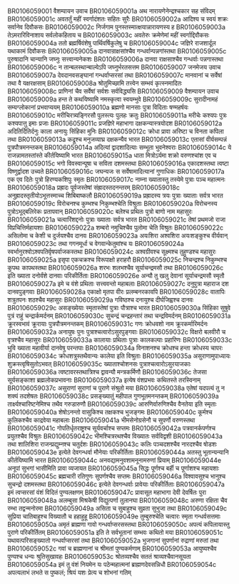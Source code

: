 BR0106059001	वैशम्पायन उवाच
BR0106059001a	अथ नारायणेनेन्द्रश्चकार सह संविदम्
BR0106059001c	अवतर्तुं महीं स्वर्गादंशतः सहितः सुरैः
BR0106059002a	आदिश्य च स्वयं शक्रः सर्वानेव दिवौकसः
BR0106059002c	निर्जगाम पुनस्तस्मात्क्षयान्नारायणस्य ह
BR0106059003a	तेऽमरारिविनाशाय सर्वलोकहिताय च
BR0106059003c	अवतेरुः क्रमेणेमां महीं स्वर्गाद्दिवौकसः
BR0106059004a	ततो ब्रह्मर्षिवंशेषु पार्थिवर्षिकुलेषु च
BR0106059004c	जज्ञिरे राजशार्दूल यथाकामं दिवौकसः
BR0106059005a	दानवान्राक्षसांश्चैव गन्धर्वान्पन्नगांस्तथा
BR0106059005c	पुरुषादानि चान्यानि जघ्नुः सत्त्वान्यनेकशः
BR0106059006a	दानवा राक्षसाश्चैव गन्धर्वाः पन्नगास्तथा
BR0106059006c	न तान्बलस्थान्बाल्येऽपि जघ्नुर्भरतसत्तम
BR0106059007	जनमेजय उवाच
BR0106059007a	देवदानवसङ्घानां गन्धर्वाप्सरसां तथा
BR0106059007c	मानवानां च सर्वेषां तथा वै यक्षरक्षसाम्
BR0106059008a	श्रोतुमिच्छामि तत्त्वेन सम्भवं कृत्स्नमादितः
BR0106059008c	प्राणिनां चैव सर्वेषां सर्वशः सर्वविद्ध्यसि
BR0106059009	वैशम्पायन उवाच
BR0106059009a	हन्त ते कथयिष्यामि नमस्कृत्वा स्वयम्भुवे
BR0106059009c	सुरादीनामहं सम्यग्लोकानां प्रभवाप्ययम्
BR0106059010a	ब्रह्मणो मानसाः पुत्रा विदिताः षण्महर्षयः
BR0106059010c	मरीचिरत्र्यङ्गिरसौ पुलस्त्यः पुलहः क्रतुः
BR0106059011a	मरीचेः कश्यपः पुत्रः कश्यपात्तु इमाः प्रजाः
BR0106059011c	प्रजज्ञिरे महाभागा दक्षकन्यास्त्रयोदश
BR0106059012a	अदितिर्दितिर्दनुः काला अनायुः सिंहिका मुनिः
BR0106059012c	क्रोधा प्रावा अरिष्टा च विनता कपिला तथा
BR0106059013a	कद्रूश्च मनुजव्याघ्र दक्षकन्यैव भारत
BR0106059013c	एतासां वीर्यसम्पन्नं पुत्रपौत्रमनन्तकम्
BR0106059014a	अदित्यां द्वादशादित्याः सम्भूता भुवनेश्वराः
BR0106059014c	ये राजन्नामतस्तांस्ते कीर्तयिष्यामि भारत
BR0106059015a	धाता मित्रोऽर्यमा शक्रो वरुणश्चांश एव च
BR0106059015c	भगो विवस्वान्पूषा च सविता दशमस्तथा
BR0106059016a	एकादशस्तथा त्वष्टा विष्णुर्द्वादश उच्यते
BR0106059016c	जघन्यजः स सर्वेषामादित्यानां गुणाधिकः
BR0106059017a	एक एव दितेः पुत्रो हिरण्यकशिपुः स्मृतः
BR0106059017c	नाम्ना ख्यातास्तु तस्येमे पुत्राः पञ्च महात्मनः
BR0106059018a	प्रह्रादः पूर्वजस्तेषां संह्रादस्तदनन्तरम्
BR0106059018c	अनुह्रादस्तृतीयोऽभूत्तस्माच्च शिबिबाष्कलौ
BR0106059019a	प्रह्रादस्य त्रयः पुत्राः ख्याताः सर्वत्र भारत
BR0106059019c	विरोचनश्च कुम्भश्च निकुम्भश्चेति विश्रुताः
BR0106059020a	विरोचनस्य पुत्रोऽभूद्बलिरेकः प्रतापवान्
BR0106059020c	बलेश्च प्रथितः पुत्रो बाणो नाम महासुरः
BR0106059021a	चत्वारिंशद्दनोः पुत्राः ख्याताः सर्वत्र भारत
BR0106059021c	तेषां प्रथमजो राजा विप्रचित्तिर्महायशाः
BR0106059022a	शम्बरो नमुचिश्चैव पुलोमा चेति विश्रुतः
BR0106059022c	असिलोमा च केशी च दुर्जयश्चैव दानवः
BR0106059023a	अयःशिरा अश्वशिरा अयःशङ्कुश्च वीर्यवान्
BR0106059023c	तथा गगनमूर्धा च वेगवान्केतुमांश्च यः
BR0106059024a	स्वर्भानुरश्वोऽश्वपतिर्वृषपर्वाजकस्तथा
BR0106059024c	अश्वग्रीवश्च सूक्ष्मश्च तुहुण्डश्च महासुरः
BR0106059025a	इसृपा एकचक्रश्च विरूपाक्षो हराहरौ
BR0106059025c	निचन्द्रश्च निकुम्भश्च कुपथः कापथस्तथा
BR0106059026a	शरभः शलभश्चैव सूर्याचन्द्रमसौ तथा
BR0106059026c	इति ख्याता दनोर्वंशे दानवाः परिकीर्तिताः
BR0106059026e	अन्यौ तु खलु देवानां सूर्याचन्द्रमसौ स्मृतौ
BR0106059027a	इमे च वंशे प्रथिताः सत्त्ववन्तो महाबलाः
BR0106059027c	दनुपुत्रा महाराज दश दानवपुङ्गवाः
BR0106059028a	एकाक्षो मृतपा वीरः प्रलम्बनरकावपि
BR0106059028c	वातापिः शत्रुतपनः शठश्चैव महासुरः
BR0106059029a	गविष्ठश्च दनायुश्च दीर्घजिह्वश्च दानवः
BR0106059029c	असङ्ख्येयाः स्मृतास्तेषां पुत्राः पौत्राश्च भारत
BR0106059030a	सिंहिका सुषुवे पुत्रं राहुं चन्द्रार्कमर्दनम्
BR0106059030c	सुचन्द्रं चन्द्रहन्तारं तथा चन्द्रविमर्दनम्
BR0106059031a	क्रूरस्वभावं क्रूरायाः पुत्रपौत्रमनन्तकम्
BR0106059031c	गणः क्रोधवशो नाम क्रूरकर्मारिमर्दनः
BR0106059032a	अनायुषः पुनः पुत्राश्चत्वारोऽसुरपुङ्गवाः
BR0106059032c	विक्षरो बलवीरौ च वृत्रश्चैव महासुरः
BR0106059033a	कालायाः प्रथिताः पुत्राः कालकल्पाः प्रहारिणः
BR0106059033c	भुवि ख्याता महावीर्या दानवेषु परन्तपाः
BR0106059034a	विनाशनश्च क्रोधश्च हन्ता क्रोधस्य चापरः
BR0106059034c	क्रोधशत्रुस्तथैवान्यः कालेया इति विश्रुताः
BR0106059035a	असुराणामुपाध्यायः शुक्रस्त्वृषिसुतोऽभवत्
BR0106059035c	ख्याताश्चोशनसः पुत्राश्चत्वारोऽसुरयाजकाः
BR0106059036a	त्वष्टावरस्तथात्रिश्च द्वावन्यौ मन्त्रकर्मिणौ
BR0106059036c	तेजसा सूर्यसङ्काशा ब्रह्मलोकप्रभावनाः
BR0106059037a	इत्येष वंशप्रभवः कथितस्ते तरस्विनाम्
BR0106059037c	असुराणां सुराणां च पुराणे संश्रुतो मया
BR0106059038a	एतेषां यदपत्यं तु न शक्यं तदशेषतः
BR0106059038c	प्रसङ्ख्यातुं महीपाल गुणभूतमनन्तकम्
BR0106059039a	तार्क्ष्यश्चारिष्टनेमिश्च तथैव गरुडारुणौ
BR0106059039c	आरुणिर्वारुणिश्चैव वैनतेया इति स्मृताः
BR0106059040a	शेषोऽनन्तो वासुकिश्च तक्षकश्च भुजङ्गमः
BR0106059040c	कूर्मश्च कुलिकश्चैव काद्रवेया महाबलाः
BR0106059041a	भीमसेनोग्रसेनौ च सुपर्णो वरुणस्तथा
BR0106059041c	गोपतिर्धृतराष्ट्रश्च सूर्यवर्चाश्च सप्तमः
BR0106059042a	पत्रवानर्कपर्णश्च प्रयुतश्चैव विश्रुतः
BR0106059042c	भीमश्चित्ररथश्चैव विख्यातः सर्वविद्वशी
BR0106059043a	तथा शालिशिरा राजन्प्रद्युम्नश्च चतुर्दशः
BR0106059043c	कलिः पञ्चदशश्चैव नारदश्चैव षोडशः
BR0106059043e	इत्येते देवगन्धर्वा मौनेयाः परिकीर्तिताः
BR0106059044a	अतस्तु भूतान्यन्यानि कीर्तयिष्यामि भारत
BR0106059044c	अनवद्यामनुवशामनूनामरुणां प्रियाम्
BR0106059044e	अनूपां सुभगां भासीमिति प्रावा व्यजायत
BR0106059045a	सिद्धः पूर्णश्च बर्ही च पूर्णाशश्च महायशाः
BR0106059045c	ब्रह्मचारी रतिगुणः सुपर्णश्चैव सप्तमः
BR0106059046a	विश्वावसुश्च भानुश्च सुचन्द्रो दशमस्तथा
BR0106059046c	इत्येते देवगन्धर्वाः प्रावेयाः परिकीर्तिताः
BR0106059047a	इमं त्वप्सरसां वंशं विदितं पुण्यलक्षणम्
BR0106059047c	प्रावासूत महाभागा देवी देवर्षितः पुरा
BR0106059048a	अलम्बुसा मिश्रकेषी विद्युत्पर्णा तुलानघा
BR0106059048c	अरुणा रक्षिता चैव रम्भा तद्वन्मनोरमा
BR0106059049a	असिता च सुबाहुश्च सुव्रता सुभुजा तथा
BR0106059049c	सुप्रिया चातिबाहुश्च विख्यातौ च हहाहुहू
BR0106059049e	तुम्बुरुश्चेति चत्वारः स्मृता गन्धर्वसत्तमाः
BR0106059050a	अमृतं ब्राह्मणा गावो गन्धर्वाप्सरसस्तथा
BR0106059050c	अपत्यं कपिलायास्तु पुराणे परिकीर्तितम्
BR0106059051a	इति ते सर्वभूतानां सम्भवः कथितो मया
BR0106059051c	यथावत्परिसङ्ख्यातो गन्धर्वाप्सरसां तथा
BR0106059052a	भुजगानां सुपर्णानां रुद्राणां मरुतां तथा
BR0106059052c	गवां च ब्राह्मणानां च श्रीमतां पुण्यकर्मणाम्
BR0106059053a	आयुष्यश्चैव पुण्यश्च धन्यः श्रुतिसुखावहः
BR0106059053c	श्रोतव्यश्चैव सततं श्राव्यश्चैवानसूयता
BR0106059054a	इमं तु वंशं नियमेन यः पठेन्महात्मनां ब्राह्मणदेवसन्निधौ
BR0106059054c	अपत्यलाभं लभते स पुष्कलं; श्रियं यशः प्रेत्य च शोभनां गतिम् 
